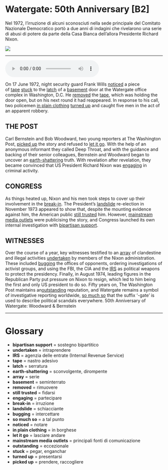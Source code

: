 # Watergate: 50th Anniversary   [B2]

Nel 1972, l’irruzione di alcuni sconosciuti nella sede principale del Comitato Nazionale Democratico portò a due anni di indagini che rivelarono una serie di abusi di potere da parte della Casa Bianca dell’allora Presidente Richard Nixon.

![](Watergate%2050th%20Anniversary.jpg)

--------------

<div>
<audio controls autoplay>
    <source src="https://raw.githubusercontent.com/dartie/knowledge-base/main/English/SpeakUp/2023-03/Watergate%2050th%20Anniversary.mp3" type="audio/mpeg">
</audio>
</div>


On 17 June 1972, night security guard Frank Wills [noticed](## "notare") a piece of [tape](## "nastro adesivo") [stuck](## "pegar, enganchar") to the [latch](## "serratura") of a [basement](## "seminterrato") door at the Watergate office complex in Washington, D.C. He [removed](## "rimuovere") the [tape](## "nastro adesivo"), which was holding the door open, but on his next round it had reappeared. In response to his call, two policemen [in plain clothing](## "in borghese") [turned up](## "presentarsi") and caught five men in the act of an apparent robbery.

## THE POST
Carl Bernstein and Bob Woodward, two young reporters at The Washington Post, [picked up](## "prendere, raccogliere") the story and refused to [let it go](## "lasciare andare"). With the help of an anonymous informant they called Deep Throat, and with the guidance and backing of their senior colleagues, Bernstein and Woodward began to uncover an [earth-shattering](## "sconvolgente, dirompente") truth. With revelation after revelation, they became convinced that US President Richard Nixon was [engaging](## "partecipare") in criminal activity. 

## CONGRESS
As things heated up, Nixon and his men took steps to cover up their involvement in the [break-in](## "irruzione"). The President’s [landslide](## "schiacciante") re-election in November 1973 appeared to show that, despite the mounting evidence against him, the American public [still trusted](## "fidarsi") him. However, [mainstream media outlets](## "principali fonti di comunicazione") were publicising the story, and Congress launched its own internal investigation with [bipartisan support](## "sostegno bipartitico"). 

## WITNESSES
Over the course of a year, key witnesses testified to an [array](## "serie") of clandestine and illegal activities [undertaken](## "intraprendere") by members of the Nixon administration. These included [bugging](## "intercettare") the offices of opponents, ordering investigations of activist groups, and using the FBI, the CIA and the [IRS](## "agenzia delle entrate (Internal Revenue Service)") as political weapons to protect the presidency. Finally, in August 1974, leading figures in the Republican Party put pressure on Nixon to resign, which led to him being the first and only US president to do so. Fifty years on, The Washington Post maintains an[outstanding](## "eccezionale") reputation, and Watergate remains a symbol of investigative reporting worldwide, [so much so](## "a tal punto") that the suffix ‘-gate’ is used to describe political scandals everywhere.
50th Anniversary of Watergate: Woodward & Bernstein

--------------

<div style = "display:block; clear:both; page-break-after:always;"></div>

# Glossary
* **bipartisan support** = sostegno bipartitico
* **undertaken** = intraprendere
* **IRS** = agenzia delle entrate (Internal Revenue Service)
* **tape** = nastro adesivo
* **latch** = serratura
* **earth-shattering** = sconvolgente, dirompente
* **array** = serie
* **basement** = seminterrato
* **removed** = rimuovere
* **still trusted** = fidarsi
* **engaging** = partecipare
* **break-in** = irruzione
* **landslide** = schiacciante
* **bugging** = intercettare
* **so much so** = a tal punto
* **noticed** = notare
* **in plain clothing** = in borghese
* **let it go** = lasciare andare
* **mainstream media outlets** = principali fonti di comunicazione
* **outstanding** = eccezionale
* **stuck** = pegar, enganchar
* **turned up** = presentarsi
* **picked up** = prendere, raccogliere
